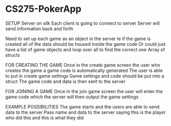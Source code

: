 # CS275-PokerApp



SETUP
Server on silk
Each client is going to connect to server
Server will send information back and forth


Need to set up each game as an object in the server
Ie if the game is created all of the data should be housed inside the game code
Or could just have a list of game objects and loop over all to find the correct one
Array of structs

FOR CREATING THE GAME
Once in the create game screen the user who creates the game a game code is automatically generated
The user is able to put in create game settings
Game settings and code should be put into a struct
The game code and data is then sent to the server


FOR JOINING A GAME
Once in the join game screen the user will enter the game code which the server will then output the game settings

EXAMPLE POSSIBILITIES
The game starts and the users are able to send data to the server
Pass name and data to the server saying this is the player who did this and this is what they did
